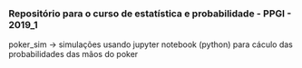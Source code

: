 ### Repositório para o curso de estatística e probabilidade - PPGI - 2019_1

poker_sim -> simulações usando jupyter notebook (python) para cáculo das probabilidades das mãos do poker
